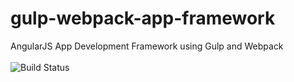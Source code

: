 # gulp-webpack-app-framework
AngularJS App Development Framework using Gulp and Webpack
<br/><br/><img src="https://travis-ci.org/vijaysarin/gulp-webpack-app-framework.svg?branch=master" alt="Build Status" />
